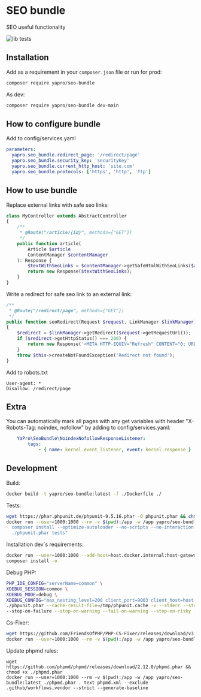 # SEO bundle

SEO useful functionality

![lib tests](https://github.com/yapro/seo-bundle/actions/workflows/main.yml/badge.svg)

## Installation

Add as a requirement in your `composer.json` file or run for prod:
```sh
composer require yapro/seo-bundle
```

As dev:
```sh
composer require yapro/seo-bundle dev-main
```

## How to configure bundle

Add to config/services.yaml
```yaml
parameters:
  yapro.seo_bundle.redirect_page: '/redirect/page'
  yapro.seo_bundle.security_key: 'securityKey'
  yapro.seo_bundle.current_http_host: 'site.com'
  yapro.seo_bundle.protocols: ['https', 'http', 'ftp']
```

## How to use bundle

Replace external links with safe seo links:
```php
class MyController extends AbstractController
{
    /**
     * @Route("/article/{id}", methods={"GET"})
     */
    public function article(
        Article $article
        ContentManager $contentManager
    ): Response {
        $textWithSeoLinks = $contentManager->getSafeHtmlWithSeoLinks($article->getText());
        return new Response($textWithSeoLinks);
    }
}
```

Write a redirect for safe seo link to an external link:
```php
/**
 * @Route("/redirect/page", methods={"GET"})
 */
public function seoRedirect(Request $request, LinkManager $linkManager): Response
{
    $redirect = $linkManager->getRedirect($request->getRequestUri());
    if ($redirect->getHttpStatus() === 200) {
        return new Response('<META HTTP-EQUIV="Refresh" CONTENT="0; URL=' . $redirect->getUrl() . '">', 404);
    }
    throw $this->createNotFoundException('Redirect not found');
}
```

Add to robots.txt
```text
User-agent: *
Disallow: /redirect/page
```

## Extra

You can automatically mark all pages with any get variables with header "X-Robots-Tag: noindex, nofollow" by adding to config/services.yaml:
```yaml
    YaPro\SeoBundle\NoindexNofollowResponseListener:
        tags:
            - { name: kernel.event_listener, event: kernel.response }
```

## Development

Build:
```sh
docker build -t yapro/seo-bundle:latest -f ./Dockerfile ./
```

Tests:
```sh
wget https://phar.phpunit.de/phpunit-9.5.16.phar -O phpunit.phar && chmod +x ./phpunit.phar
docker run --user=1000:1000 --rm -v $(pwd):/app -w /app yapro/seo-bundle:latest bash -c "
  composer install --optimize-autoloader --no-scripts --no-interaction && 
  ./phpunit.phar tests"
```

Installation dev`s requirements:
```sh
docker run --user=1000:1000 --add-host=host.docker.internal:host-gateway -it --rm -v $(pwd):/app -w /app yapro/seo-bundle:latest bash
composer install -o
```

Debug PHP:
```sh
PHP_IDE_CONFIG="serverName=common" \
XDEBUG_SESSION=common \
XDEBUG_MODE=debug \
XDEBUG_CONFIG="max_nesting_level=200 client_port=9003 client_host=host.docker.internal" \
./phpunit.phar --cache-result-file=/tmp/phpunit.cache -v --stderr --stop-on-incomplete --stop-on-defect \
--stop-on-failure --stop-on-warning --fail-on-warning --stop-on-risky --fail-on-risky tests
```

Cs-Fixer:
```sh
wget https://github.com/FriendsOfPHP/PHP-CS-Fixer/releases/download/v3.8.0/php-cs-fixer.phar && chmod +x ./php-cs-fixer.phar
docker run --user=1000:1000 --rm -v $(pwd):/app -w /app yapro/seo-bundle:latest ./php-cs-fixer.phar fix --config=.php-cs-fixer.dist.php -v --using-cache=no --allow-risky=yes
```

Update phpmd rules:
```shell
wget https://github.com/phpmd/phpmd/releases/download/2.12.0/phpmd.phar && chmod +x ./phpmd.phar
docker run --user=1000:1000 --rm -v $(pwd):/app -w /app yapro/seo-bundle:latest ./phpmd.phar . text phpmd.xml --exclude .github/workflows,vendor --strict --generate-baseline
```


